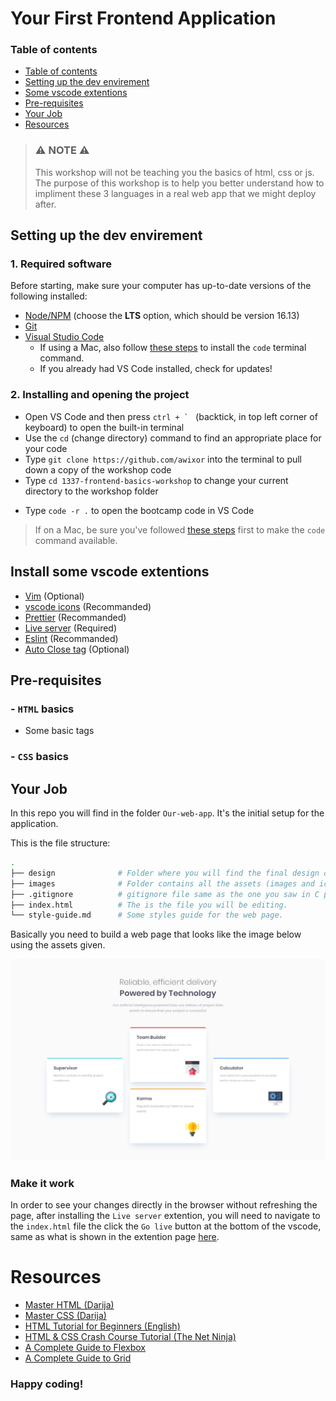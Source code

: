 <h1>Your First Frontend Application</h1>

### Table of contents
- [Table of contents](#table-of-contents)
- [Setting up the dev envirement](#setting-up-the-dev-envirement)
- [Some vscode extentions](#install-some-vscode-extentions)
- [Pre-requisites](#pre-requisites)
- [Your Job](#your-job)
- [Resources](#resources)


> ### ⚠️ NOTE ⚠️
>This workshop will not be teaching you the basics of html, css or js. 
>The purpose of this workshop is to help you better understand how to impliment these 3 languages in a real web app that we might deploy after.
## Setting up the dev envirement
### 1. Required software

Before starting, make sure your computer has up-to-date versions of the following installed:

- [Node/NPM](https://nodejs.org/en/) (choose the **LTS** option, which should be version 16.13)
- [Git](https://git-scm.com/downloads)
- [Visual Studio Code](https://code.visualstudio.com)
  - If using a Mac, also follow [these steps](https://code.visualstudio.com/docs/setup/mac#_launching-from-the-command-line) to install the `code` terminal command.
  - If you already had VS Code installed, check for updates!
### 2. Installing and opening the project

- Open VS Code and then press ```ctrl + ` ``` (backtick, in top left corner of keyboard) to open the built-in terminal
- Use the `cd` (change directory) command to find an appropriate place for your code
- Type `git clone https://github.com/awixor` into the terminal to pull down a copy of the workshop code
- Type `cd 1337-frontend-basics-workshop` to change your current directory to the workshop folder
<!-- - Type `npm install` to install all of the project dependencies -->
- Type `code -r .` to open the bootcamp code in VS Code
> If on a Mac, be sure you've followed [these steps](https://code.visualstudio.com/docs/setup/mac#_launching-from-the-command-line) first to make the `code` command available.

## Install some vscode extentions
- [Vim](https://marketplace.visualstudio.com/items?itemName=vscodevim.vim) (Optional)
- [vscode icons](https://marketplace.visualstudio.com/items?itemName=vscode-icons-team.vscode-icons)  (Recommanded)
- [Prettier](https://marketplace.visualstudio.com/items?itemName=esbenp.prettier-vscode) (Recommanded)
- [Live server](https://marketplace.visualstudio.com/items?itemName=ritwickdey.LiveServer) (Required)
- [Eslint](https://marketplace.visualstudio.com/items?itemName=dbaeumer.vscode-eslint) (Recommanded)
- [Auto Close tag](https://marketplace.visualstudio.com/items?itemName=formulahendry.auto-close-tag) (Optional)
## Pre-requisites
### - `HTML` basics
  - Some basic tags 
### - `CSS` basics


## Your Job
In this repo you will find in the folder `Our-web-app`. It's the initial setup for the application.

This is the file structure:
```bash
.
├── design              # Folder where you will find the final design of the app.
├── images              # Folder contains all the assets (images and icons) you will need
├── .gitignore          # gitignore file same as the one you saw in C pool.
├── index.html          # The is the file you will be editing.
└── style-guide.md      # Some styles guide for the web page.
```
Basically you need to build a web page that looks like the image below using the assets given.

![Design preview for the Four card feature section coding challenge](./Our-web-app/design/desktop-design.jpg)

### Make it work
In order to see your changes directly in the browser without refreshing the page, after installing the `Live server` extention, you will need to navigate to the `index.html` file the click the `Go live` button at the bottom of the vscode, same as what is shown in the extention page [here](https://marketplace.visualstudio.com/items?itemName=ritwickdey.LiveServer).
# Resources
- [Master HTML (Darija)](https://www.youtube.com/c/ZiroToHero/playlists?view=50&sort=dd&shelf_id=1)
- [Master CSS (Darija)](https://www.youtube.com/c/ZiroToHero/playlists?view=50&sort=dd&shelf_id=2)
- [HTML Tutorial for Beginners (English)](https://www.youtube.com/watch?v=qz0aGYrrlhU&ab_channel=ProgrammingwithMosh)
- [HTML & CSS Crash Course Tutorial (The Net Ninja)](https://www.youtube.com/watch?v=hu-q2zYwEYs&list=PL4cUxeGkcC9ivBf_eKCPIAYXWzLlPAm6G)
- [A Complete Guide to Flexbox](https://css-tricks.com/snippets/css/a-guide-to-flexbox/)
- [A Complete Guide to Grid](https://css-tricks.com/snippets/css/complete-guide-grid/)

<h3>Happy coding!</h3>
